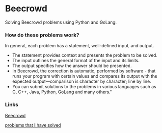 # Beecrowd
Solving Beecrowd problems using Python and GoLang.
<p>

### How do these problems work?
In general, each problem has a statement, well-defined input, and output.
<br>
- The statement provides context and presents the problem to be solved.
- The input outlines the general format of the input and its limits.
- The output specifies how the answer should be presented.
- In Beecrowd, the correction is automatic, performed by software - that runs your program with certain values and compares its output with the expected output—comparison is character by character; line by line.
- You can submit solutions to the problems in various languages such as C, C++, Java, Python, GoLang and many others."

### Links
[Beecrowd](https://www.beecrowd.com.br/judge/en/login)<p>
[problems that I have solved](https://www.beecrowd.com.br/judge/pt/profile/44309)